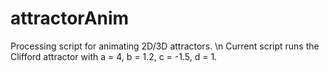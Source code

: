 # attractorAnim
Processing script for animating 2D/3D attractors. \n
Current script runs the Clifford attractor with a = 4, b = 1.2, c = -1.5, d = 1.
